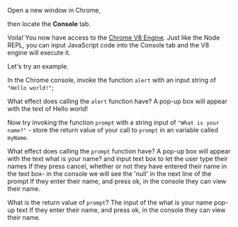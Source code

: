Open a new window in Chrome,

then locate the **Console** tab.

Voila! You now have access to the [Chrome V8 Engine](https://www.cloudflare.com/en-gb/learning/serverless/glossary/what-is-chrome-v8/).
Just like the Node REPL, you can input JavaScript code into the Console tab and the V8 engine will execute it.

Let's try an example.

In the Chrome console,
invoke the function `alert` with an input string of `"Hello world!"`;

What effect does calling the `alert` function have?
A pop-up box will appear with the text of Hello world!

Now try invoking the function `prompt` with a string input of `"What is your name?"` - store the return value of your call to `prompt` in an variable called `myName`.

What effect does calling the `prompt` function have?
A pop-up box will appear with the text what is your name? and input text box to let the user type their names
If they press cancel, whether or not they have entered their name in the text box- in the console we will see the 'null' in the next line of the prompt
If they enter their name, and press ok, in the console they can view their name.

What is the return value of `prompt`?
The input of the what is your name pop-up text
If they enter their name, and press ok, in the console they can view their name.